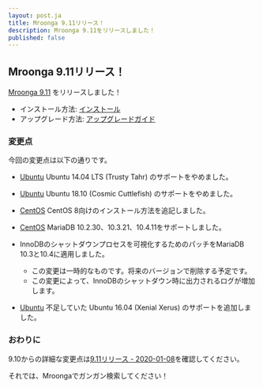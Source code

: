 ```yaml
---
layout: post.ja
title: Mroonga 9.11リリース！
description: Mroonga 9.11をリリースしました！
published: false
---
```


## Mroonga 9.11リリース！

[Mroonga 9.11](/ja/docs/news.html#release-9-11) をリリースしました！

* インストール方法: [インストール](/ja/docs/install.html)
* アップグレード方法: [アップグレードガイド](/ja/docs/upgrade.html)

### 変更点

今回の変更点は以下の通りです。

  * [Ubuntu](/ja/docs/install/ubuntu) Ubuntu 14.04 LTS (Trusty Tahr) のサポートをやめました。

  * [Ubuntu](/ja/docs/install/ubuntu) Ubuntu 18.10 (Cosmic Cuttlefish) のサポートをやめました。

  * [CentOS](/ja/docs/install/centos) CentOS 8向けのインストール方法を追記しました。

  * [CentOS](/ja/docs/install/centos) MariaDB 10.2.30、10.3.21、10.4.11をサポートしました。

  * InnoDBのシャットダウンプロセスを可視化するためのパッチをMariaDB 10.3と10.4に適用しました。

    * この変更は一時的なものです。将来のバージョンで削除する予定です。
	* この変更によって、InnoDBのシャットダウン時に出力されるログが増加します。

  * [Ubuntu](/ja/docs/install/ubuntu) 不足していた Ubuntu 16.04 (Xenial Xerus) のサポートを追加しました。

### おわりに

9.10からの詳細な変更点は[9.11リリース - 2020-01-08](/ja/docs/news.html#release-9-11)を確認してください。

それでは、Mroongaでガンガン検索してください！
